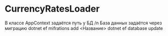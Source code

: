 # CurrencyRatesLoader
В классе AppContext задаётся путь у БД /n
База данных задаётся через миграцию
dotnet ef mifrations add <Название>
dotnet ef database update
